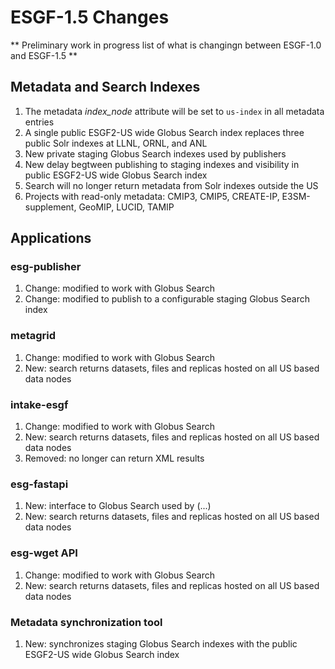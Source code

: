 # ESGF-1.5 Changes

** Preliminary work in progress list of what is changingn between ESGF-1.0 and ESGF-1.5 **

## Metadata and Search Indexes

1. The metadata _index_node_ attribute will be set to `us-index` in all metadata entries
2. A single public ESGF2-US wide Globus Search index replaces three public Solr indexes at LLNL, ORNL, and ANL
3. New private staging Globus Search indexes used by publishers
4. New delay begtween publishing to staging indexes and visibility in public ESGF2-US wide Globus Search index
5. Search will no longer return metadata from Solr indexes outside the US
6. Projects with read-only metadata: CMIP3, CMIP5, CREATE-IP, E3SM-supplement, GeoMIP, LUCID, TAMIP

## Applications

### esg-publisher
1. Change: modified to work with Globus Search
2. Change: modified to publish to a configurable staging Globus Search index

### metagrid
1. Change: modified to work with Globus Search
2. New: search returns datasets, files and replicas hosted on all US based data nodes

### intake-esgf
1. Change: modified to work with Globus Search
2. New: search returns datasets, files and replicas hosted on all US based data nodes
3. Removed: no longer can return XML results

### esg-fastapi
1. New: interface to Globus Search used by (...)
2. New: search returns datasets, files and replicas hosted on all US based data nodes

### esg-wget API
1. Change: modified to work with Globus Search
2. New: search returns datasets, files and replicas hosted on all US based data nodes

### Metadata synchronization tool
1. New: synchronizes staging Globus Search indexes with the public ESGF2-US wide Globus Search index
